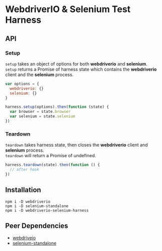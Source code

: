 # WebdriverIO & Selenium Test Harness

## API

### Setup

`setup` takes an object of options for both **webdriverio** and **selenium**.  
`setup` returns a Promise of harness state which contains the **webdriverio** client and the **selenium** process.

```javascript
var options = {
  webdriverio: {}
  selenium: {}
}

harness.setup(options).then(function (state) {
  var browser = state.browser
  var selenium = state.selenium
})

```

### Teardown

`teardown` takes harness state, then closes the **webdriverio** client and **selenium** process.  
`teardown` will return a Promise of undefined.

```javascript
harness.teardown(state).then(function () {
  // after hook
})
```

## Installation

```shell
npm i -D webdriverio
npm i -D selenium-standalone
npm i -D webdriverio-selenium-harness
```

## Peer Dependencies

* [webdriveio](https://www.npmjs.com/package/webdriverio)
* [selenium-standalone](https://www.npmjs.com/package/selenium-standalone)
